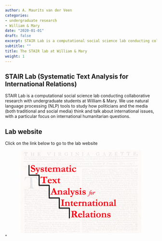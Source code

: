 ```yaml
---
author: A. Maurits van der Veen
categories:
- undergraduate research
- William & Mary
date: "2020-01-01"
draft: false
excerpt: STAIR Lab is a computational social science lab conducting collaborative research with undergraduate students at William & Mary. We use natural language processing (NLP) tools to study how politicians and the media (both traditional and social media) think and talk about international issues, with a particular focus on international humanitarian questions.
subtitle: ""
title: The STAIR lab at William & Mary
weight: 1
---
```


## STAIR Lab (Systematic Text Analysis for International Relations)

STAIR Lab is a computational social science lab conducting collaborative research with undergraduate students at William & Mary. We use natural language processing (NLP) tools to study how politicians and the media (both traditional and social media) think and talk about international issues, with a particular focus on international humanitarian questions. 

## Lab website

Click on the link below to go to the lab website

<center>
<a href=https://stair.wm.edu><img src=stairlogo_red_smaller.png></a>
</center>"